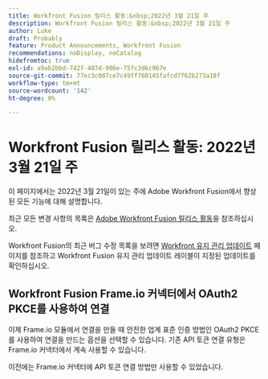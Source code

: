 ```yaml
---
title: Workfront Fusion 릴리스 활동:&nbsp;2022년 3월 21일 주
description: Workfront Fusion 릴리스 활동:&nbsp;2022년 3월 21일 주
author: Luke
draft: Probably
feature: Product Announcements, Workfront Fusion
recommendations: noDisplay, noCatalog
hidefromtoc: true
exl-id: a9ab2bbd-742f-407d-906e-75fc3d6c967e
source-git-commit: 77ec3c007ce7c49ff760145fafcd7f62b273a18f
workflow-type: tm+mt
source-wordcount: '142'
ht-degree: 0%

---
```


# Workfront Fusion 릴리스 활동: 2022년 3월 21일 주

이 페이지에서는 2022년 3월 21일이 있는 주에 Adobe Workfront Fusion에서 향상된 모든 기능에 대해 설명합니다.

최근 모든 변경 사항의 목록은 [Adobe Workfront Fusion 릴리스 활동](/help/workfront-fusion/fusion-product-releases/fusion-release-activity.md)을 참조하십시오.

Workfront Fusion의 최근 버그 수정 목록을 보려면 [Workfront 유지 관리 업데이트](https://experienceleague.adobe.com/docs/workfront-known-issues/releases/current-updates.html) 페이지를 참조하고 Workfront Fusion 유지 관리 업데이트 레이블이 지정된 업데이트를 확인하십시오.

## Workfront Fusion Frame.io 커넥터에서 OAuth2 PKCE를 사용하여 연결

이제 Frame.io 모듈에서 연결을 만들 때 안전한 업계 표준 인증 방법인 OAuth2 PKCE를 사용하여 연결을 만드는 옵션을 선택할 수 있습니다. 기존 API 토큰 연결 유형은 Frame.io 커넥터에서 계속 사용할 수 있습니다.

이전에는 Frame.io 커넥터에 API 토큰 연결 방법만 사용할 수 있었습니다.

